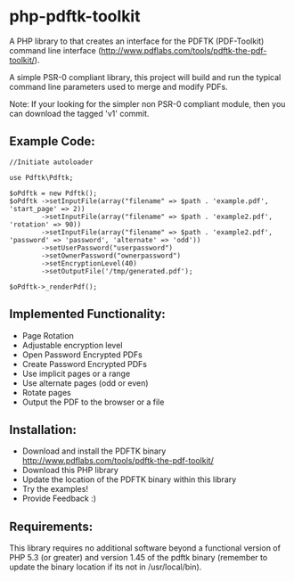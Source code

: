 php-pdftk-toolkit
=================
A PHP library to that creates an interface for the PDFTK (PDF-Toolkit) command line interface
(http://www.pdflabs.com/tools/pdftk-the-pdf-toolkit/).

A simple PSR-0 compliant library, this project will build and run the typical command line  parameters used to merge
and modify PDFs.

Note: If your looking for the simpler non PSR-0 compliant module, then you can download the tagged 'v1' commit.


Example Code:
-------------
    //Initiate autoloader

    use Pdftk\Pdftk;

	$oPdftk = new Pdftk();
	$oPdftk	->setInputFile(array("filename" => $path . 'example.pdf', 'start_page' => 2))
			->setInputFile(array("filename" => $path . 'example2.pdf', 'rotation' => 90))
			->setInputFile(array("filename" => $path . 'example2.pdf', 'password' => 'password', 'alternate' => 'odd'))
			->setUserPassword("userpassword")
			->setOwnerPassword("ownerpassword")
			->setEncryptionLevel(40)
			->setOutputFile('/tmp/generated.pdf');

	$oPdftk->_renderPdf();


Implemented Functionality:
--------------------------
 - Page Rotation
 - Adjustable encryption level
 - Open Password Encrypted PDFs
 - Create Password Encrypted PDFs
 - Use implicit pages or a range
 - Use alternate pages (odd or even)
 - Rotate pages
 - Output the PDF to the browser or a file


Installation:
-------------
 - Download and install the PDFTK binary http://www.pdflabs.com/tools/pdftk-the-pdf-toolkit/
 - Download this PHP library
 - Update the location of the PDFTK binary within this library
 - Try the examples!
 - Provide Feedback :)


Requirements:
-------------
This library requires no additional software beyond  a functional version of PHP
5.3 (or greater) and version 1.45 of the pdftk binary (remember to update the binary
location if its not in /usr/local/bin).